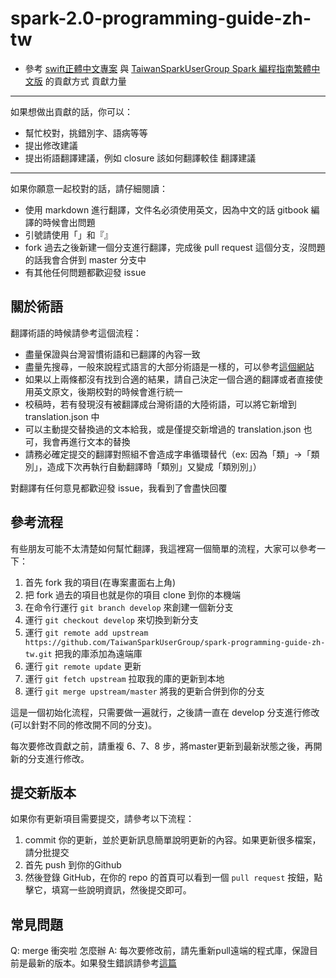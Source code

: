# spark-2.0-programming-guide-zh-tw

* 參考 [swift正體中文專案](https://github.com/tommy60703/the-swift-programming-language-in-traditional-chinese) 與 [TaiwanSparkUserGroup Spark 編程指南繁體中文版](https://github.com/TaiwanSparkUserGroup/spark-programming-guide-zh-tw/blob/master/CONTRIBUTING.rst) 的貢獻方式
貢獻力量
--------
如果想做出貢獻的話，你可以：

- 幫忙校對，挑錯別字、語病等等
- 提出修改建議
- 提出術語翻譯建議，例如 closure 該如何翻譯較佳
翻譯建議
--------
如果你願意一起校對的話，請仔細閱讀：

- 使用 markdown 進行翻譯，文件名必須使用英文，因為中文的話 gitbook 編譯的時候會出問題
- 引號請使用「」和『』
- fork 過去之後新建一個分支進行翻譯，完成後 pull request 這個分支，沒問題的話我會合併到 master 分支中
- 有其他任何問題都歡迎發 issue

關於術語
--------
翻譯術語的時候請參考這個流程：

- 盡量保證與台灣習慣術語和已翻譯的內容一致
- 盡量先搜尋，一般來說程式語言的大部分術語是一樣的，可以參考[這個網站](http://jjhou.boolan.com/terms.htm)
- 如果以上兩條都沒有找到合適的結果，請自己決定一個合適的翻譯或者直接使用英文原文，後期校對的時候會進行統一
- 校稿時，若有發現沒有被翻譯成台灣術語的大陸術語，可以將它新增到 translation.json 中
- 可以主動提交替換過的文本給我，或是僅提交新增過的 translation.json 也可，我會再進行文本的替換
- 請務必確定提交的翻譯對照組不會造成字串循環替代（ex: 因為「類」->「類別」，造成下次再執行自動翻譯時「類別」又變成「類別別」）

對翻譯有任何意見都歡迎發 issue，我看到了會盡快回覆

參考流程
--------
有些朋友可能不太清楚如何幫忙翻譯，我這裡寫一個簡單的流程，大家可以參考一下：

1. 首先 fork 我的項目(在專案畫面右上角)
2. 把 fork 過去的項目也就是你的項目 clone 到你的本機端
3. 在命令行運行 ``git branch develop`` 來創建一個新分支
4. 運行 ``git checkout develop`` 來切換到新分支
5. 運行 ``git remote add upstream https://github.com/TaiwanSparkUserGroup/spark-programming-guide-zh-tw.git`` 把我的庫添加為遠端庫
6. 運行 ``git remote update`` 更新
7. 運行 ``git fetch upstream`` 拉取我的庫的更新到本地
8. 運行 ``git merge upstream/master`` 將我的更新合併到你的分支

這是一個初始化流程，只需要做一遍就行，之後請一直在 develop 分支進行修改(可以針對不同的修改開不同的分支)。

每次要修改貢獻之前，請重複 6、7、8 步，將master更新到最新狀態之後，再開新的分支進行修改。

提交新版本
--------
如果你有更新項目需要提交，請參考以下流程：

1. commit 你的更新，並於更新訊息簡單說明更新的內容。如果更新很多檔案，請分批提交
2. 首先 push 到你的Github
3. 然後登錄 GitHub，在你的 repo 的首頁可以看到一個 ``pull request`` 按鈕，點擊它，填寫一些說明資訊，然後提交即可。

常見問題
--------
Q: merge 衝突啦 怎麼辦
A: 每次要修改前，請先重新pull遠端的程式庫，保證目前是最新的版本。如果發生錯誤請參考[這篇](https://github.com/doggy8088/Learn-Git-in-30-days/blob/master/docs/17%20%E9%97%9C%E6%96%BC%E5%90%88%E4%BD%B5%E7%9A%84%E5%9F%BA%E6%9C%AC%E8%A7%80%E5%BF%B5%E8%88%87%E4%BD%BF%E7%94%A8%E6%96%B9%E5%BC%8F.markdown)
